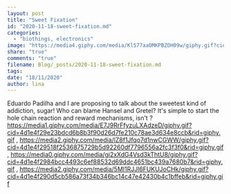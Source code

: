 ```yaml
---
layout: post
title: "Sweet Fixation"
id: "2020-11-18-sweet-fixation.md"
categories:
  - "biothings, electronics"
image: "https://media4.giphy.com/media/Kl577aaOMKPBZOH09w/giphy.gif?cid=4d1e4f292944cfa4bfb036fd2dfd1ca4df9f2dc50d242ff5&rid=giphy.gif"
share: "true"
comments: "true"
filename: Blog/_posts/2020-11-18-sweet-fixation.md
tags: 
date: "18/11/2020"
author: lina
---
```


Eduardo Padilha and I are proposing to talk about the sweetest kind of addiction, sugar!  Who can blame Hansel and Gretel? It's simple to start the hole chain reaction and reward mechanisms, isn't ?
https://media1.giphy.com/media/E7J9RrFfyzuLXAdzeD/giphy.gif?cid=4d1e4f29e23bdcd6b8b3f90d26d7fe210c78ae3d634e8ccb&rid=giphy.gif , https://media2.giphy.com/media/lZ8f1Jfqo7d1nwCGWW/giphy.gif?cid=4d1e4f29518f2536875729b5d92260df7796556a2fc3f3f0&rid=giphy.gif , https://media0.giphy.com/media/gi2xXdG4Vsd3kThtU8/giphy.gif?cid=4d1e4f2984bcc4493c6ef88532d69ddc4651bc439a7680b7&rid=giphy.gif , https://media2.giphy.com/media/5MI1RJJl6FUKUJoCHk/giphy.gif?cid=4d1e4f290d5cb586a73f34b346bc14c47e42430b4c1bffeb&rid=giphy.gif